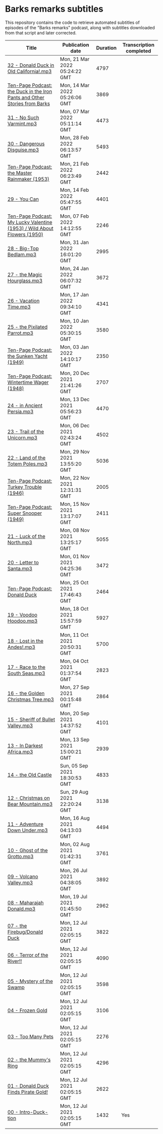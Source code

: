 # Barks remarks subtitles

This repository contains the code to retrieve automated subtitles of episodes of the "Barks remarks" podcast, along with subtitles downloaded from that script and later corrected.

| Title                                                                                                                                                                                                                             | Publication date              | Duration | Transcription completed |
|-----------------------------------------------------------------------------------------------------------------------------------------------------------------------------------------------------------------------------------|-------------------------------|----------|-------------------------|
| [32 - Donald Duck in Old California!.mp3](https://anchor.fm/mark-t-severino/episodes/32---Donald-Duck-in-Old-California-e1g0t1p)                                                                                                  | Mon, 21 Mar 2022 05:24:22 GMT | 4797     |                         |
| [Ten-Page Podcast: the Duck in the Iron Pants and Other Stories from Barks](https://anchor.fm/mark-t-severino/episodes/Ten-Page-Podcast-the-Duck-in-the-Iron-Pants-and-Other-Stories-from-Barks-Early-Career-1943---1944-e1fmabg) | Mon, 14 Mar 2022 05:26:06 GMT | 3869     |                         |
| [31 - No Such Varmint.mp3](https://anchor.fm/mark-t-severino/episodes/31---No-Such-Varmint-e1fbg5n)                                                                                                                               | Mon, 07 Mar 2022 05:11:14 GMT | 4473     |                         |
| [30 - Dangerous Disguise.mp3](https://anchor.fm/mark-t-severino/episodes/30---Dangerous-Disguise-e1f0v2s)                                                                                                                         | Mon, 28 Feb 2022 06:13:57 GMT | 5493     |                         |
| [Ten-Page Podcast: the Master Rainmaker (1953)](https://anchor.fm/mark-t-severino/episodes/Ten-Page-Podcast-the-Master-Rainmaker-1953-e1emdu1)                                                                                    | Mon, 21 Feb 2022 06:23:49 GMT | 2442     |                         |
| [29 - You Can](https://anchor.fm/mark-t-severino/episodes/29---You-Cant-Guess-e1ec2h4)                                                                                                                                            | Mon, 14 Feb 2022 05:47:55 GMT | 4401     |                         |
| [Ten-Page Podcast: My Lucky Valentine (1953) / Wild About Flowers (1950)](https://anchor.fm/mark-t-severino/episodes/Ten-Page-Podcast-My-Lucky-Valentine-1953--Wild-About-Flowers-1950-e1e28f5)                                   | Mon, 07 Feb 2022 14:12:55 GMT | 2246     |                         |
| [28 - Big-Top Bedlam.mp3](https://anchor.fm/mark-t-severino/episodes/28---Big-Top-Bedlam-e1dnd03)                                                                                                                                 | Mon, 31 Jan 2022 16:01:20 GMT | 2995     |                         |
| [27 - the Magic Hourglass.mp3](https://anchor.fm/mark-t-severino/episodes/27---the-Magic-Hourglass-e1dcaj3)                                                                                                                       | Mon, 24 Jan 2022 06:07:32 GMT | 3672     |                         |
| [26 - Vacation Time.mp3](https://anchor.fm/mark-t-severino/episodes/26---Vacation-Time-e1d27nd)                                                                                                                                   | Mon, 17 Jan 2022 09:34:10 GMT | 4341     |                         |
| [25 - the Pixilated Parrot.mp3](https://anchor.fm/mark-t-severino/episodes/25---the-Pixilated-Parrot-e1co2p2)                                                                                                                     | Mon, 10 Jan 2022 05:30:15 GMT | 3580     |                         |
| [Ten-Page Podcast: the Sunken Yacht (1949)](https://anchor.fm/mark-t-severino/episodes/Ten-Page-Podcast-the-Sunken-Yacht-1949-e1cf32h)                                                                                            | Mon, 03 Jan 2022 14:10:17 GMT | 2350     |                         |
| [Ten-Page Podcast: Wintertime Wager (1948)](https://anchor.fm/mark-t-severino/episodes/Ten-Page-Podcast-Wintertime-Wager-1948-e1bvspt)                                                                                            | Mon, 20 Dec 2021 21:41:26 GMT | 2707     |                         |
| [24 - in Ancient Persia.mp3](https://anchor.fm/mark-t-severino/episodes/24---in-Ancient-Persia-e1bkmqf)                                                                                                                           | Mon, 13 Dec 2021 05:56:23 GMT | 4470     |                         |
| [23 - Trail of the Unicorn.mp3](https://anchor.fm/mark-t-severino/episodes/23---Trail-of-the-Unicorn-e1ba0rq)                                                                                                                     | Mon, 06 Dec 2021 02:43:24 GMT | 4502     |                         |
| [22 - Land of the Totem Poles.mp3](https://anchor.fm/mark-t-severino/episodes/22---Land-of-the-Totem-Poles-e1avoah)                                                                                                               | Mon, 29 Nov 2021 13:55:20 GMT | 5036     |                         |
| [Ten-Page Podcast: Turkey Trouble (1946)](https://anchor.fm/mark-t-severino/episodes/Ten-Page-Podcast-Turkey-Trouble-1946-e1al1vr)                                                                                                | Mon, 22 Nov 2021 12:31:31 GMT | 2005     |                         |
| [Ten-Page Podcast: Super Snooper (1949)](https://anchor.fm/mark-t-severino/episodes/Ten-Page-Podcast-Super-Snooper-1949-e1aa4nm)                                                                                                  | Mon, 15 Nov 2021 13:17:07 GMT | 2411     |                         |
| [21 - Luck of the North.mp3](https://anchor.fm/mark-t-severino/episodes/21---Luck-of-the-North-e19ukdd)                                                                                                                           | Mon, 08 Nov 2021 13:25:17 GMT | 5055     |                         |
| [20 - Letter to Santa.mp3](https://anchor.fm/mark-t-severino/episodes/20---Letter-to-Santa-e19jiov)                                                                                                                               | Mon, 01 Nov 2021 04:25:36 GMT | 3472     |                         |
| [Ten-Page Podcast: Donald Duck](https://anchor.fm/mark-t-severino/episodes/Ten-Page-Podcast-Donald-Ducks-Worst-Nightmare-1949-e199quc)                                                                                            | Mon, 25 Oct 2021 17:46:43 GMT | 2464     |                         |
| [19 - Voodoo Hoodoo.mp3](https://anchor.fm/mark-t-severino/episodes/19---Voodoo-Hoodoo-e18v4da)                                                                                                                                   | Mon, 18 Oct 2021 15:57:59 GMT | 5927     |                         |
| [18 - Lost in the Andes!.mp3](https://anchor.fm/mark-t-severino/episodes/18---Lost-in-the-Andes-e18l6h3)                                                                                                                          | Mon, 11 Oct 2021 20:50:31 GMT | 5700     |                         |
| [17 - Race to the South Seas.mp3](https://anchor.fm/mark-t-severino/episodes/17---Race-to-the-South-Seas-e1894g0)                                                                                                                 | Mon, 04 Oct 2021 01:37:54 GMT | 2823     |                         |
| [16 - the Golden Christmas Tree.mp3](https://anchor.fm/mark-t-severino/episodes/16---the-Golden-Christmas-Tree-e17u8vs)                                                                                                           | Mon, 27 Sep 2021 00:15:48 GMT | 2864     |                         |
| [15 - Sheriff of Bullet Valley.mp3](https://anchor.fm/mark-t-severino/episodes/15---Sheriff-of-Bullet-Valley-e17k3sl)                                                                                                             | Mon, 20 Sep 2021 14:37:52 GMT | 4101     |                         |
| [13 - In Darkest Africa.mp3](https://anchor.fm/mark-t-severino/episodes/13---In-Darkest-Africa-e17a43a)                                                                                                                           | Mon, 13 Sep 2021 15:00:21 GMT | 2939     |                         |
| [14 - the Old Castle](https://anchor.fm/mark-t-severino/episodes/14---the-Old-Castles-Secret-e16uorh)                                                                                                                             | Sun, 05 Sep 2021 18:30:53 GMT | 4833     |                         |
| [12 - Christmas on Bear Mountain.mp3](https://anchor.fm/mark-t-severino/episodes/12---Christmas-on-Bear-Mountain-e16khup)                                                                                                         | Sun, 29 Aug 2021 22:20:24 GMT | 3138     |                         |
| [11 - Adventure Down Under.mp3](https://anchor.fm/mark-t-severino/episodes/11---Adventure-Down-Under-e15vsad)                                                                                                                     | Mon, 16 Aug 2021 04:13:03 GMT | 4494     |                         |
| [10 - Ghost of the Grotto.mp3](https://anchor.fm/mark-t-severino/episodes/10---Ghost-of-the-Grotto-e15b4qs)                                                                                                                       | Mon, 02 Aug 2021 01:42:31 GMT | 3761     |                         |
| [09 - Volcano Valley.mp3](https://anchor.fm/mark-t-severino/episodes/09---Volcano-Valley-e150skc)                                                                                                                                 | Mon, 26 Jul 2021 04:38:05 GMT | 3892     |                         |
| [08 - Maharajah Donald.mp3](https://anchor.fm/mark-t-severino/episodes/08---Maharajah-Donald-e14lr4r)                                                                                                                             | Mon, 19 Jul 2021 01:45:50 GMT | 2962     |                         |
| [07 - the Firebug/Donald Duck](https://anchor.fm/mark-t-severino/episodes/07---the-FirebugDonald-Ducks-Atom-Bomb-e14a2bk)                                                                                                         | Mon, 12 Jul 2021 02:05:15 GMT | 3822     |                         |
| [06 - Terror of the River!!](https://anchor.fm/mark-t-severino/episodes/06---Terror-of-the-River-e140al8)                                                                                                                         | Mon, 12 Jul 2021 02:05:15 GMT | 4090     |                         |
| [05 - Mystery of the Swamp](https://anchor.fm/mark-t-severino/episodes/05---Mystery-of-the-Swamp-e13i9g3)                                                                                                                         | Mon, 12 Jul 2021 02:05:15 GMT | 3598     |                         |
| [04 - Frozen Gold](https://anchor.fm/mark-t-severino/episodes/04---Frozen-Gold-e1359vu)                                                                                                                                           | Mon, 12 Jul 2021 02:05:15 GMT | 3106     |                         |
| [03 - Too Many Pets](https://anchor.fm/mark-t-severino/episodes/03---Too-Many-Pets-e12ej5a)                                                                                                                                       | Mon, 12 Jul 2021 02:05:15 GMT | 2276     |                         |
| [02 - the Mummy's Ring](https://anchor.fm/mark-t-severino/episodes/02---the-Mummys-Ring-e11t05t)                                                                                                                                  | Mon, 12 Jul 2021 02:05:15 GMT | 4296     |                         |
| [01 - Donald Duck Finds Pirate Gold!](https://anchor.fm/mark-t-severino/episodes/01---Donald-Duck-Finds-Pirate-Gold-e11emak)                                                                                                      | Mon, 12 Jul 2021 02:05:15 GMT | 2622     |                         |
| [00 - Intro-Duck-tion](https://anchor.fm/mark-t-severino/episodes/00---Intro-Duck-tion-e11el61)                                                                                                                                   | Mon, 12 Jul 2021 02:05:15 GMT | 1432     | Yes                     |
